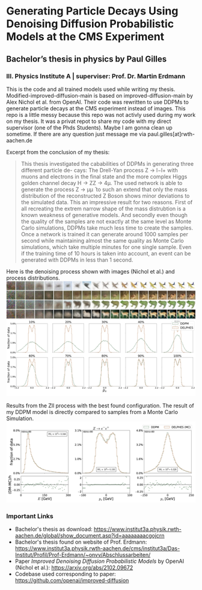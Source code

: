 # Generating Particle Decays Using Denoising Diffusion Probabilistic Models at the CMS Experiment
## Bachelor’s thesis in physics by Paul Gilles
### III. Physics Institute A | superviser: Prof. Dr. Martin Erdmann

This is the code and all trained models used while writing my thesis. Modified-improved-diffusion-main is based on improved-diffusion-main by Alex Nichol et al. from OpenAI. Their code was rewritten to use DDPMs to generate particle decays at the CMS experiment instead of images. This repo is a little messy because this repo was not activly used during my work on my thesis. It was a privat repot to share my code with my direct supervisor (one of the Phds Students). Maybe I am gonna clean up sometime. If there are any question just message me via paul.gilles[at]rwth-aachen.de


Excerpt from the conclusion of my thesis:

>This thesis investigated the cababilities of DDPMs in generating three different particle de- cays: The Drell-Yan process Z → l−l+ with muons and electrons in the final state and the more complex Higgs golden channel decay H → ZZ → 4μ.
The used network is able to generate the process Z → μμ ̄ to such an extend that only the mass distribution of the reconstructed Z Boson shows minor deviations to the simulated data. This an impressive result for two reasons. 
First of all recreating the extrem narrow shape of the mass distrubtion is a known weakness of generative models. 
And secondly even though the quality of the samples are not exactly at the same level as Monte Carlo simulations, DDPMs take much less time to create the samples. 
Once a network is trained it can generate around 1000 samples per second while maintaining almost the same quality as Monte Carlo simulations, 
which take multiple minutes for one single sample. Even if the training time of 10 hours is taken into account, an event can be generated with DDPMs in less than 1 second.


Here is the denoising process shown with images (Nichol et al.) and process distributions. 
![Denoising Process with Images](DenoisingCIFAR10.png)
![Denoising Process with Process Distributions](Zll_denoising_fermi.png)


Results from the Zll process with the best found configuration. The result of my DDPM model is directly compared to samples from a Monte Carlo Simulation. 
![Zll](Zll_electrons_best_E.png)

### Important Links
- Bachelor's thesis as download: https://www.institut3a.physik.rwth-aachen.de/global/show_document.asp?id=aaaaaaaacgojcrn
- Bachelor's thesis found on website of Prof. Erdmann: https://www.institut3a.physik.rwth-aachen.de/cms/institut3a/Das-Institut/Profil/Prof-Erdmann/~onvv/Abschlussarbeiten/
- Paper _Improved Denoising Diffusion Probabilistic Models_ by OpenAI (Nichol et al.): https://arxiv.org/abs/2102.09672
- Codebase used corresponding to paper: https://github.com/openai/improved-diffusion
